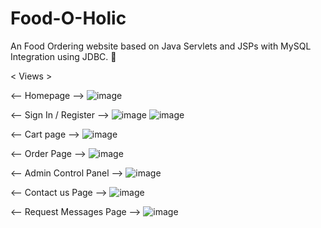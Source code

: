 # Food-O-Holic
An Food Ordering website based on Java Servlets and JSPs with MySQL Integration using JDBC. 🍴

< Views >

<-- Homepage -->
![image](https://user-images.githubusercontent.com/74758376/168747780-b1217332-a7ae-4482-b4e7-451e273cddb3.png)

<-- Sign In / Register  -->
![image](https://user-images.githubusercontent.com/74758376/168748020-32c7e7ae-7c02-4b4c-abcc-4b1e44ba2b30.png)
![image](https://user-images.githubusercontent.com/74758376/168748061-0808e778-1dd3-44bc-ad1c-0a5876b6224a.png)

<-- Cart page  -->
![image](https://user-images.githubusercontent.com/74758376/168747619-844a7419-71a8-446e-8984-4833ca3cbfbe.png)

<-- Order Page  -->
![image](https://user-images.githubusercontent.com/74758376/169007293-9d68e934-29de-4c8a-9948-8176681c6c02.png)

<-- Admin Control Panel -->
![image](https://user-images.githubusercontent.com/74758376/169007047-4f65e9b1-db86-49e5-bf57-2f4a9191ebb4.png)

<-- Contact us Page  -->
![image](https://user-images.githubusercontent.com/74758376/168747712-52e7a554-e2f9-4773-8831-9db519a2283c.png)

<-- Request Messages Page -->
![image](https://user-images.githubusercontent.com/74758376/168749521-2168ba64-9291-4a84-a935-ea8bdd4bdf3a.png)


